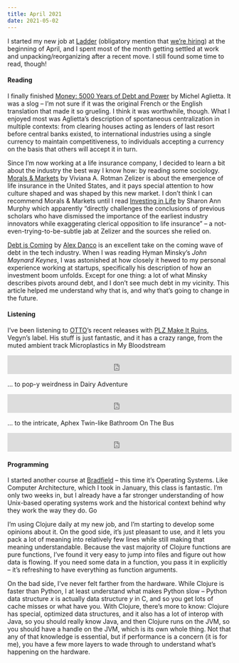 ```yaml
---
title: April 2021
date: 2021-05-02
---
```


I started my new job at [Ladder](https://www.ladderlife.com/) (obligatory mention that [we’re hiring](https://www.ladderlife.com/careers)) at the beginning of April, and I spent most of the month getting settled at work and unpacking/reorganizing after a recent move. I still found some time to read, though!

#### Reading

I finally finished [Money: 5000 Years of Debt and Power](https://www.versobooks.com/books/2738-money) by Michel Aglietta. It was a slog – I’m not sure if it was the original French or the English translation that made it so grueling. I think it was worthwhile, though. What I enjoyed most was Aglietta’s description of spontaneous centralization in multiple contexts: from clearing houses acting as lenders of last resort before central banks existed, to international industries using a single currency to maintain competitiveness, to individuals accepting a currency on the basis that others will accept it in turn.

Since I’m now working at a life insurance company, I decided to learn a bit about the industry the best way I know how: by reading some sociology. [Morals & Markets](http://cup.columbia.edu/book/morals-and-markets/9780231183352) by Viviana A. Rotman Zelizer is about the emergence of life insurance in the United States, and it pays special attention to how culture shaped and was shaped by this new market. I don’t think I can recommend Morals & Markets until I read [Investing in Life](https://jhupbooks.press.jhu.edu/title/investing-life) by Sharon Ann Murphy which apparently “directly challenges the conclusions of previous scholars who have dismissed the importance of the earliest industry innovators while exaggerating clerical opposition to life insurance” – a not-even-trying-to-be-subtle jab at Zelizer and the sources she relied on.

[Debt is Coming](https://alexdanco.com/2020/02/07/debt-is-coming/) by [Alex Danco](https://alexdanco.com/) is an excellent take on the coming wave of debt in the tech industry. When I was reading Hyman Minsky’s *John Maynard Keynes*, I was astonished at how closely it hewed to my personal experience working at startups, specifically his description of how an investment boom unfolds. Except for one thing: a lot of what Minsky describes pivots around debt, and I don’t see much debt in my vicinity. This article helped me understand why that is, and why that’s going to change in the future.

#### Listening

I’ve been listening to [OTTO](https://www.instagram.com/wnoadiarwb/)’s recent releases with [PLZ Make It Ruins](https://plz.world/
), Vegyn’s label. His stuff is just fantastic, and it has a crazy range, from the muted ambient track Microplastics in My Bloodstream 

<iframe style="border: 0; width: 100%; height: 42px;" class="bandcamp-player" src="https://bandcamp.com/EmbeddedPlayer/album=2350244153/size=small/bgcol=ffffff/linkcol=0687f5/track=72478192/transparent=true/" seamless><a href="https://plzmakeitruins.bandcamp.com/album/clam-day">Clam Day by OTTO</a></iframe>

… to pop-y weirdness in Dairy Adventure 

<iframe style="border: 0; width: 100%; height: 42px;" class="bandcamp-player" src="https://bandcamp.com/EmbeddedPlayer/album=2350244153/size=small/bgcol=ffffff/linkcol=0687f5/track=173418513/transparent=true/" seamless><a href="https://plzmakeitruins.bandcamp.com/album/clam-day">Clam Day by OTTO</a></iframe>

… to the intricate, Aphex Twin-like Bathroom On The Bus

<iframe style="border: 0; width: 100%; height: 42px;" class="bandcamp-player" src="https://bandcamp.com/EmbeddedPlayer/album=965744653/size=small/bgcol=ffffff/linkcol=0687f5/track=3256920498/transparent=true/" seamless><a href="https://plzmakeitruins.bandcamp.com/album/world-greetings">World Greetings by OTTO</a></iframe>

#### Programming

I started another course at [Bradfield](https://bradfieldcs.com/) – this time it’s Operating Systems. Like Computer Architecture, which I took in January, this class is fantastic. I’m only two weeks in, but I already have a far stronger understanding of how Unix-based operating systems work and the historical context behind why they work the way they do. Go 

I’m using Clojure daily at my new job, and I’m starting to develop some opinions about it. On the good side, it’s just pleasant to use, and it lets you pack a lot of meaning into relatively few lines while still making that meaning understandable. Because the vast majority of Clojure functions are pure functions, I’ve found it very easy to jump into files and figure out how data is flowing. If you need some data in a function, you pass it in explicitly – it’s refreshing to have everything as function arguments.

On the bad side, I’ve never felt farther from the hardware. While Clojure is faster than Python, I at least understand what makes Python slow – Python data structure *x* is actually data structure *y* in C, and so you get lots of cache misses or what have you. With Clojure, there’s more to know: Clojure has special, optimized data structures, and it also has a lot of interop with Java, so you should really know Java, and then Clojure runs on the JVM, so you should have a handle on the JVM, which is its own whole thing. Not that any of that knowledge is essential, but if performance is a concern (it is for me), you have a few more layers to wade through to understand what’s happening on the hardware.
